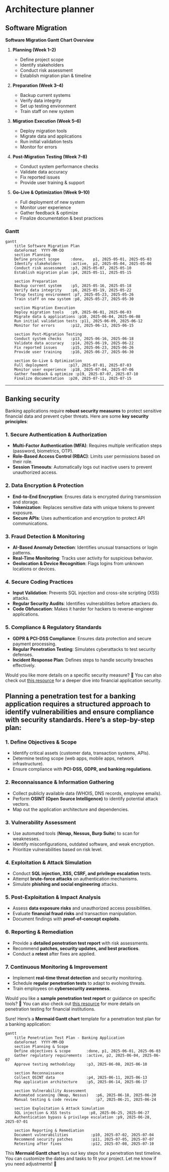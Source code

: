 # Architecture planner

## Software Migration

**Software Migration Gantt Chart Overview**
1. **Planning (Week 1–2)**
   - Define project scope
   - Identify stakeholders
   - Conduct risk assessment
   - Establish migration plan & timeline

2. **Preparation (Week 3–4)**
   - Backup current systems
   - Verify data integrity
   - Set up testing environment
   - Train staff on new system

3. **Migration Execution (Week 5–6)**
   - Deploy migration tools
   - Migrate data and applications
   - Run initial validation tests
   - Monitor for errors

4. **Post-Migration Testing (Week 7–8)**
   - Conduct system performance checks
   - Validate data accuracy
   - Fix reported issues
   - Provide user training & support

5. **Go-Live & Optimization (Week 9–10)**
   - Full deployment of new system
   - Monitor user experience
   - Gather feedback & optimize
   - Finalize documentation & best practices


### Gantt 

```mermaid
gantt
    title Software Migration Plan
    dateFormat  YYYY-MM-DD
    section Planning
    Define project scope     :done,    p1, 2025-05-01, 2025-05-03
    Identify stakeholders    :active,  p2, 2025-05-04, 2025-05-06
    Conduct risk assessment  :p3, 2025-05-07, 2025-05-10
    Establish migration plan :p4, 2025-05-11, 2025-05-15

    section Preparation
    Backup current system    :p5, 2025-05-16, 2025-05-18
    Verify data integrity    :p6, 2025-05-19, 2025-05-22
    Setup testing environment :p7, 2025-05-23, 2025-05-26
    Train staff on new system :p8, 2025-05-27, 2025-05-30

    section Migration Execution
    Deploy migration tools   :p9, 2025-06-01, 2025-06-03
    Migrate data & applications :p10, 2025-06-04, 2025-06-08
    Run initial validation tests :p11, 2025-06-09, 2025-06-12
    Monitor for errors       :p12, 2025-06-13, 2025-06-15

    section Post-Migration Testing
    Conduct system checks    :p13, 2025-06-16, 2025-06-18
    Validate data accuracy   :p14, 2025-06-19, 2025-06-22
    Fix reported issues      :p15, 2025-06-23, 2025-06-26
    Provide user training    :p16, 2025-06-27, 2025-06-30

    section Go-Live & Optimization
    Full deployment         :p17, 2025-07-01, 2025-07-03
    Monitor user experience  :p18, 2025-07-04, 2025-07-06
    Gather feedback & optimize :p19, 2025-07-07, 2025-07-10
    Finalize documentation  :p20, 2025-07-11, 2025-07-15
```

<hr>

## Banking security
Banking applications require **robust security measures** to protect sensitive financial data and prevent cyber threats. Here are some **key security principles**:

### **1. Secure Authentication & Authorization**
- **Multi-Factor Authentication (MFA)**: Requires multiple verification steps (password, biometrics, OTP).
- **Role-Based Access Control (RBAC)**: Limits user permissions based on their role.
- **Session Timeouts**: Automatically logs out inactive users to prevent unauthorized access.

### **2. Data Encryption & Protection**
- **End-to-End Encryption**: Ensures data is encrypted during transmission and storage.
- **Tokenization**: Replaces sensitive data with unique tokens to prevent exposure.
- **Secure APIs**: Uses authentication and encryption to protect API communications.

### **3. Fraud Detection & Monitoring**
- **AI-Based Anomaly Detection**: Identifies unusual transactions or login patterns.
- **Real-Time Monitoring**: Tracks user activity for suspicious behavior.
- **Geolocation & Device Recognition**: Flags logins from unknown locations or devices.

### **4. Secure Coding Practices**
- **Input Validation**: Prevents SQL injection and cross-site scripting (XSS) attacks.
- **Regular Security Audits**: Identifies vulnerabilities before attackers do.
- **Code Obfuscation**: Makes it harder for hackers to reverse-engineer applications.

### **5. Compliance & Regulatory Standards**
- **GDPR & PCI-DSS Compliance**: Ensures data protection and secure payment processing.
- **Regular Penetration Testing**: Simulates cyberattacks to test security defenses.
- **Incident Response Plan**: Defines steps to handle security breaches effectively.

Would you like more details on a specific security measure? 🚀 You can also check out [this resource](https://www.infosys.com/digital/insights/Documents/security-basics-financial-applications.pdf) for a deeper dive into financial application security.

## Planning a **penetration test for a banking application** requires a structured approach to identify vulnerabilities and ensure compliance with security standards. Here’s a **step-by-step plan**:

### **1. Define Objectives & Scope**
- Identify critical assets (customer data, transaction systems, APIs).
- Determine testing scope (web apps, mobile apps, network infrastructure).
- Ensure compliance with **PCI-DSS, GDPR, and banking regulations**.

### **2. Reconnaissance & Information Gathering**
- Collect publicly available data (WHOIS, DNS records, employee emails).
- Perform **OSINT (Open Source Intelligence)** to identify potential attack vectors.
- Map out the application architecture and dependencies.

### **3. Vulnerability Assessment**
- Use automated tools (**Nmap, Nessus, Burp Suite**) to scan for weaknesses.
- Identify misconfigurations, outdated software, and weak encryption.
- Prioritize vulnerabilities based on risk level.

### **4. Exploitation & Attack Simulation**
- Conduct **SQL injection, XSS, CSRF, and privilege escalation** tests.
- Attempt **brute-force attacks** on authentication mechanisms.
- Simulate **phishing and social engineering** attacks.

### **5. Post-Exploitation & Impact Analysis**
- Assess **data exposure risks** and unauthorized access possibilities.
- Evaluate **financial fraud risks** and transaction manipulation.
- Document findings with **proof-of-concept exploits**.

### **6. Reporting & Remediation**
- Provide a **detailed penetration test report** with risk assessments.
- Recommend **patches, security updates, and best practices**.
- Conduct a **retest** after fixes are applied.

### **7. Continuous Monitoring & Improvement**
- Implement **real-time threat detection** and security monitoring.
- Schedule **regular penetration tests** to adapt to evolving threats.
- Train employees on **cybersecurity awareness**.

Would you like a **sample penetration test report** or guidance on specific tools? 🚀 You can also check out [this resource](https://cyberhunter.solutions/cyber-security-penetration-testing-for-financial-services-banks/) for more details on penetration testing for financial institutions.

Sure! Here’s a **Mermaid Gantt chart** template for a penetration test plan for a banking application:

```mermaid
gantt
    title Penetration Test Plan - Banking Application
    dateFormat  YYYY-MM-DD
    section Planning & Scope
    Define objectives & scope       :done, p1, 2025-06-01, 2025-06-03
    Gather regulatory requirements  :active, p2, 2025-06-04, 2025-06-07
    Approve testing methodology     :p3, 2025-06-08, 2025-06-10

    section Reconnaissance
    Collect OSINT data              :p4, 2025-06-11, 2025-06-13
    Map application architecture    :p5, 2025-06-14, 2025-06-17

    section Vulnerability Assessment
    Automated scanning (Nmap, Nessus)   :p6, 2025-06-18, 2025-06-20
    Manual testing & code review        :p7, 2025-06-21, 2025-06-24

    section Exploitation & Attack Simulation
    SQL injection & XSS tests        :p8, 2025-06-25, 2025-06-27
    Authentication bypass & privilege escalation :p9, 2025-06-28, 2025-07-01

    section Reporting & Remediation
    Document vulnerabilities          :p10, 2025-07-02, 2025-07-04
    Recommend security patches        :p11, 2025-07-05, 2025-07-07
    Retesting after fixes             :p12, 2025-07-08, 2025-07-10
```

This **Mermaid Gantt chart** lays out key steps for a penetration test timeline. You can customize the dates and tasks to fit your project. Let me know if you need adjustments! 🚀
